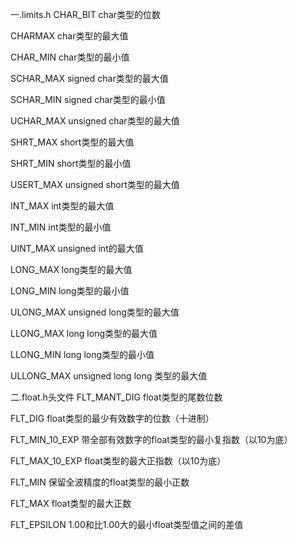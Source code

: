 一.limits.h
CHAR_BIT        char类型的位数

CHARMAX        char类型的最大值

CHAR_MIN        char类型的最小值

SCHAR_MAX        signed char类型的最大值

SCHAR_MIN        signed char类型的最小值

UCHAR_MAX        unsigned char类型的最大值

SHRT_MAX        short类型的最大值

SHRT_MIN        short类型的最小值

USERT_MAX        unsigned short类型的最大值

INT_MAX        int类型的最大值

INT_MIN        int类型的最小值

UINT_MAX        unsigned int的最大值

LONG_MAX        long类型的最大值

LONG_MIN        long类型的最小值

ULONG_MAX        unsigned long类型的最大值

LLONG_MAX        long long类型的最大值

LLONG_MIN        long long类型的最小值

ULLONG_MAX        unsigned long long 类型的最大值

 

二.float.h头文件
FLT_MANT_DIG        float类型的尾数位数

FLT_DIG        float类型的最少有效数字的位数（十进制）

FLT_MIN_10_EXP        带全部有效数字的float类型的最小复指数（以10为底）

FLT_MAX_10_EXP        float类型的最大正指数（以10为底）

FLT_MIN        保留全波精度的float类型的最小正数

FLT_MAX        float类型的最大正数

FLT_EPSILON        1.00和比1.00大的最小float类型值之间的差值
